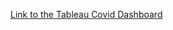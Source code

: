 [Link to the Tableau Covid Dashboard]([https://www.google.com](https://public.tableau.com/views/CovidDashboard_16631319750690/Dashboard1?:language=en-US&:display_count=n&:origin=viz_share_link))
